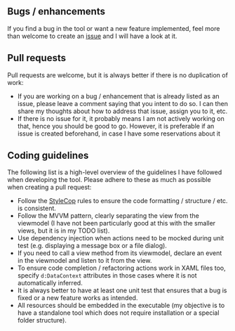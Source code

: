Bugs / enhancements
-------------------

If you find a bug in the tool or want a new feature implemented, feel more than welcome
to create an [issue](/issues) and I will have a look at it.


Pull requests
-------------

Pull requests are welcome, but it is always better if there is no duplication of work:

- If you are working on a bug / enhancement that is already listed as an issue, please
  leave a comment saying that you intent to do so. I can then share my thoughts about
  how to address that issue, assign you to it, etc.
- If there is no issue for it, it probably means I am not actively working on that,
  hence you should be good to go. However, it is preferable if an issue is created
  beforehand, in case I have some reservations about it


Coding guidelines
-----------------

The following list is a high-level overview of the guidelines I have followed when
developing the tool. Please adhere to these as much as possible when creating a pull
request:

- Follow the [StyleCop](https://github.com/StyleCop/StyleCop) rules to ensure the
  code formatting / structure / etc. is consistent.
- Follow the MVVM pattern, clearly separating the view from the viewmodel (I have not
  been particularly good at this with the smaller views, but it is in my TODO list).
- Use dependency injection when actions need to be mocked during unit test (e.g. 
  displaying a message box or a file dialog).
- If you need to call a view method from its viewmodel, declare an event in the
  viewmodel and listen to it from the view.
- To ensure code completion / refactoring actions work in XAML files too, specify
  `d:DataContext` attributes in those cases where it is not automatically inferred.
- It is always better to have at least one unit test that ensures that a bug is
  fixed or a new feature works as intended.
- All resources should be embedded in the executable (my objective is to have a
  standalone tool which does not require installation or a special folder
  structure).
